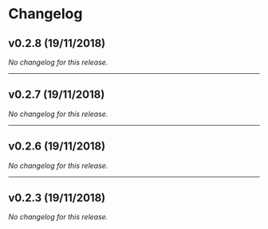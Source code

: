 # Changelog

## v0.2.8 (19/11/2018)
*No changelog for this release.*

---

## v0.2.7 (19/11/2018)
*No changelog for this release.*

---

## v0.2.6 (19/11/2018)
*No changelog for this release.*

---

## v0.2.3 (19/11/2018)
*No changelog for this release.*

